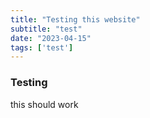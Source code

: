 ```yaml
---
title: "Testing this website"
subtitle: "test"
date: "2023-04-15"
tags: ['test']
---
```

### Testing 
this should work